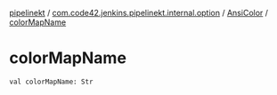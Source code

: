 [pipelinekt](../../index.md) / [com.code42.jenkins.pipelinekt.internal.option](../index.md) / [AnsiColor](index.md) / [colorMapName](./color-map-name.md)

# colorMapName

`val colorMapName: Str`